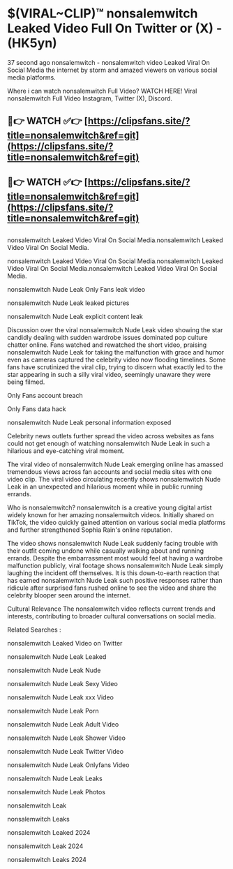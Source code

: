 # $(VIRAL~CLIP)™ nonsalemwitch Leaked Video Full On Twitter or (X) -(HK5yn)
37 second ago nonsalemwitch - nonsalemwitch video Leaked Viral On Social Media the internet by storm and amazed viewers on various social media platforms.

Where i can watch nonsalemwitch Full Video? WATCH HERE! Viral nonsalemwitch Full Video Instagram, Twitter (X), Discord.

## 🔴👉 WATCH ✅👉 [https://clipsfans.site/?title=nonsalemwitch&ref=git](https://clipsfans.site/?title=nonsalemwitch&ref=git)
## 🔴👉 WATCH ✅👉 [https://clipsfans.site/?title=nonsalemwitch&ref=git](https://clipsfans.site/?title=nonsalemwitch&ref=git)
##
nonsalemwitch Leaked Video Viral On Social Media.nonsalemwitch Leaked Video Viral On Social Media.

nonsalemwitch Leaked Video Viral On Social Media.nonsalemwitch Leaked Video Viral On Social Media.nonsalemwitch Leaked Video Viral On Social Media.

nonsalemwitch Nude Leak Only Fans leak video

nonsalemwitch Nude Leak leaked pictures

nonsalemwitch Nude Leak explicit content leak

Discussion over the viral nonsalemwitch Nude Leak video showing the star candidly dealing with sudden wardrobe issues dominated pop culture chatter online. Fans watched and rewatched the short video, praising nonsalemwitch Nude Leak for taking the malfunction with grace and humor even as cameras captured the celebrity video now flooding timelines. Some fans have scrutinized the viral clip, trying to discern what exactly led to the star appearing in such a silly viral video, seemingly unaware they were being filmed.


Only Fans account breach

Only Fans data hack

nonsalemwitch Nude Leak personal information exposed

Celebrity news outlets further spread the video across websites as fans could not get enough of watching nonsalemwitch Nude Leak in such a hilarious and eye-catching viral moment.


The viral video of nonsalemwitch Nude Leak emerging online has amassed tremendous views across fan accounts and social media sites with one video clip. The viral video circulating recently shows nonsalemwitch Nude Leak in an unexpected and hilarious moment while in public running errands.


Who is nonsalemwitch? nonsalemwitch is a creative young digital artist widely known for her amazing nonsalemwitch videos. Initially shared on TikTok, the video quickly gained attention on various social media platforms and further strengthened Sophia Rain's online reputation.

The video shows nonsalemwitch Nude Leak suddenly facing trouble with their outfit coming undone while casually walking about and running errands. Despite the embarrassment most would feel at having a wardrobe malfunction publicly, viral footage shows nonsalemwitch Nude Leak simply laughing the incident off themselves. It is this down-to-earth reaction that has earned nonsalemwitch Nude Leak such positive responses rather than ridicule after surprised fans rushed online to see the video and share the celebrity blooper seen around the internet.

Cultural Relevance The nonsalemwitch video reflects current trends and interests, contributing to broader cultural conversations on social media.

Related Searches :

nonsalemwitch Leaked Video on Twitter

nonsalemwitch Nude Leak Leaked

nonsalemwitch Nude Leak Nude

nonsalemwitch Nude Leak Sexy Video

nonsalemwitch Nude Leak xxx Video

nonsalemwitch Nude Leak Porn

nonsalemwitch Nude Leak Adult Video

nonsalemwitch Nude Leak Shower Video

nonsalemwitch Nude Leak Twitter Video

nonsalemwitch Nude Leak Onlyfans Video

nonsalemwitch Nude Leak Leaks

nonsalemwitch Nude Leak Photos

nonsalemwitch Leak

nonsalemwitch Leaks

nonsalemwitch Leaked 2024

nonsalemwitch Leak 2024

nonsalemwitch Leaks 2024
